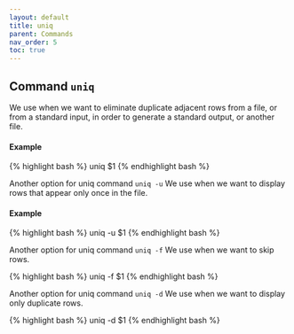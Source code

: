 ```yaml
---
layout: default
title: uniq
parent: Commands
nav_order: 5
toc: true
---
```



## Command ```uniq```
We use when we want to eliminate duplicate adjacent rows from a file, or from a standard input, in order to generate a standard output, or another file.

#### Example
{% highlight bash %}
uniq $1
{% endhighlight bash %}

Another option for uniq command ```uniq -u```
We use when we want to display rows that appear only once in the file.

#### Example
{% highlight bash %}
uniq -u $1
{% endhighlight bash %}

Another option for uniq command ```uniq -f```
We use when we want to skip rows.

{% highlight bash %}
uniq -f $1
{% endhighlight bash %}

Another option for uniq command ```uniq -d```
We use when we want to display only duplicate rows.

{% highlight bash %}
uniq -d $1
{% endhighlight bash %}
